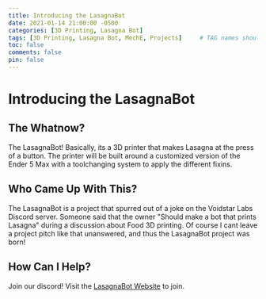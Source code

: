 ```yaml
---
title: Introducing the LasagnaBot
date: 2021-01-14 21:00:00 -0500
categories: [3D Printing, Lasagna Bot]
tags: [3D Printing, Lasagna Bot, MechE, Projects]     # TAG names should always be lowercase
toc: false
comments: false
pin: false
---
```

# Introducing the LasagnaBot
## The Whatnow?
The LasagnaBot! Basically, its a 3D printer that makes Lasagna at the press of a button. The printer will be built around a customized version of the Ender 5 Max with a toolchanging system to apply the different fixins.


## Who Came Up With This?
The LasagnaBot is a project that spurred out of a joke on the Voidstar Labs Discord server. Someone said that the owner "Should make a bot that prints Lasagna" during a discussion about Food 3D printing. Of course I cant leave a project pitch like that unanswered, and thus the LasagnaBot project was born!

## How Can I Help?
Join our discord! Visit the [LasagnaBot Website](http://lasagnabot.xyz) to join.
